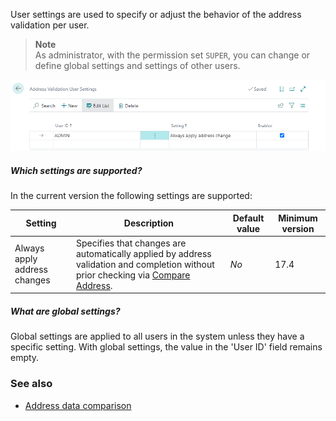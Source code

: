 User settings are used to specify or adjust the behavior of the address validation per user.

> **Note**<br>As administrator, with the permission set `SUPER`, you can change or define global settings and settings of other users.

![User Settings](/assets/images/365-business-address-validation/user-settings.en-US.png)

##### Which settings are supported?

In the current version the following settings are supported:

| Setting | Description | Default value | Minimum version |
| --- | --- | --- | --- |
| Always apply address changes | Specifies that changes are automatically applied by address validation and completion without prior checking via [Compare Address](../compare-address/). | _No_ | 17.4 |

##### What are global settings?

Global settings are applied to all users in the system unless they have a specific setting. With global settings, the value in the 'User ID' field remains empty.

### See also 
 - [Address data comparison](../compare-address/)